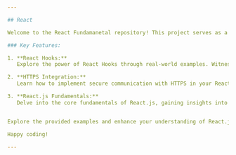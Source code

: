 ```yaml
---

## React

Welcome to the React Fundamanetal repository! This project serves as a practical showcase of fundamental React.js concepts, including React Hooks, HTTPS integration, and essential React scripting.

### Key Features:

1. **React Hooks:**
   Explore the power of React Hooks through real-world examples. Witness how these intuitive features streamline state management and enhance the overall structure of your React components.

2. **HTTPS Integration:**
   Learn how to implement secure communication with HTTPS in your React application. Understand the importance of securing data transmission and follow the provided examples for seamless integration.

3. **React.js Fundamentals:**
   Delve into the core fundamentals of React.js, gaining insights into building efficient and maintainable components. Discover best practices for structuring your React applications for scalability and ease of development.


Explore the provided examples and enhance your understanding of React.js concepts. Feel free to contribute, ask questions, or provide feedback!

Happy coding!

---
```

